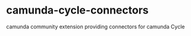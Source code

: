 camunda-cycle-connectors
========================

camunda community extension providing connectors for camunda Cycle
